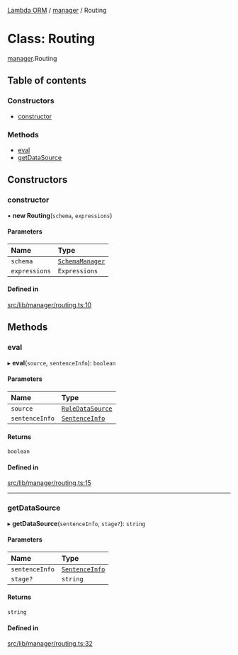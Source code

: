 [Lambda ORM](../README.md) / [manager](../modules/manager.md) / Routing

# Class: Routing

[manager](../modules/manager.md).Routing

## Table of contents

### Constructors

- [constructor](manager.Routing.md#constructor)

### Methods

- [eval](manager.Routing.md#eval)
- [getDataSource](manager.Routing.md#getdatasource)

## Constructors

### constructor

• **new Routing**(`schema`, `expressions`)

#### Parameters

| Name | Type |
| :------ | :------ |
| `schema` | [`SchemaManager`](manager.SchemaManager.md) |
| `expressions` | `Expressions` |

#### Defined in

[src/lib/manager/routing.ts:10](https://github.com/FlavioLionelRita/lambdaorm/blob/0fd718a/src/lib/manager/routing.ts#L10)

## Methods

### eval

▸ **eval**(`source`, `sentenceInfo`): `boolean`

#### Parameters

| Name | Type |
| :------ | :------ |
| `source` | [`RuleDataSource`](../interfaces/model.RuleDataSource.md) |
| `sentenceInfo` | [`SentenceInfo`](../interfaces/model.SentenceInfo.md) |

#### Returns

`boolean`

#### Defined in

[src/lib/manager/routing.ts:15](https://github.com/FlavioLionelRita/lambdaorm/blob/0fd718a/src/lib/manager/routing.ts#L15)

___

### getDataSource

▸ **getDataSource**(`sentenceInfo`, `stage?`): `string`

#### Parameters

| Name | Type |
| :------ | :------ |
| `sentenceInfo` | [`SentenceInfo`](../interfaces/model.SentenceInfo.md) |
| `stage?` | `string` |

#### Returns

`string`

#### Defined in

[src/lib/manager/routing.ts:32](https://github.com/FlavioLionelRita/lambdaorm/blob/0fd718a/src/lib/manager/routing.ts#L32)
